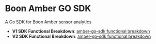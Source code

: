 
# Boon Amber GO SDK

A Go SDK for Boon Amber sensor analytics

- __V1 SDK Functional Breakdown__: [amber-go-sdk functional breakdown](https://boonlogic.github.io/amber-go-sdk/docs/user-docs-v1.html)
- __V2 SDK Functional Breakdown__: [amber-go-sdk functional breakdown](https://boonlogic.github.io/amber-go-sdk/docs/user-docs-v2.html)
